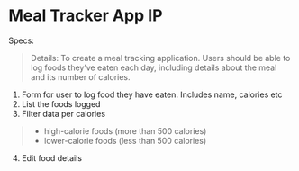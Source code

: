 # Meal Tracker App IP

Specs:
> Details: To create a meal tracking application. Users should be able to log foods they’ve eaten each day, including details about the meal and its number of calories. 

1. Form for user to log food they have eaten. Includes name, calories etc
2. List the foods logged
3. Filter data per calories
> * high-calorie foods (more than 500 calories)
> * lower-calorie foods (less than 500 calories)
4. Edit food details